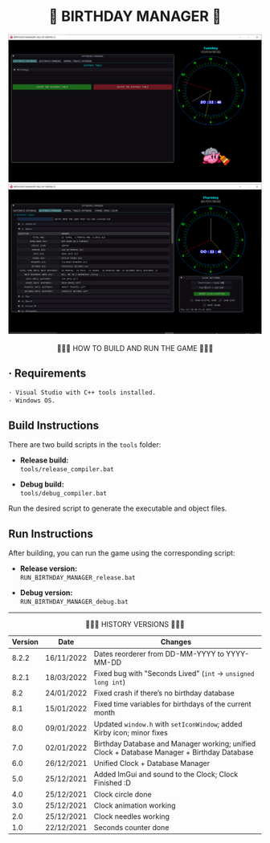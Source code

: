 <h1 align="center"> 🎁 BIRTHDAY MANAGER 🎉 </h1>

<div align="center">
<img src="logo.PNG" alt="Birthday Manager Logo"/>
<img src="logo2.PNG" alt="Birthday Manager Logo2"/>
<br><br>
🌟🌟🌟 HOW TO BUILD AND RUN THE GAME 🌟🌟🌟
</div>

## · Requirements
    · Visual Studio with C++ tools installed.
    · Windows OS.

## Build Instructions
There are two build scripts in the `tools` folder:

  - **Release build:**  
    `tools/release_compiler.bat`

  - **Debug build:**  
    `tools/debug_compiler.bat`

Run the desired script to generate the executable and object files.

## Run Instructions
After building, you can run the game using the corresponding script:

  - **Release version:**  
    `RUN_BIRTHDAY_MANAGER_release.bat`

  - **Debug version:**  
    `RUN_BIRTHDAY_MANAGER_debug.bat`

---

<div align="center">
🌟🌟🌟 HISTORY VERSIONS 🌟🌟🌟
</div>

| Version | Date       | Changes |
|---------|------------|---------|
| 8.2.2   | 16/11/2022 | Dates reorderer from DD-MM-YYYY to YYYY-MM-DD |
| 8.2.1   | 18/03/2022 | Fixed bug with "Seconds Lived" (`int` → `unsigned long int`) |
| 8.2     | 24/01/2022 | Fixed crash if there’s no birthday database |
| 8.1     | 15/01/2022 | Fixed time variables for birthdays of the current month |
| 8.0     | 09/01/2022 | Updated `window.h` with `setIconWindow`; added Kirby icon; minor fixes |
| 7.0     | 02/01/2022 | Birthday Database and Manager working; unified Clock + Database Manager + Birthday Database |
| 6.0     | 26/12/2021 | Unified Clock + Database Manager |
| 5.0     | 25/12/2021 | Added ImGui and sound to the Clock; Clock Finished :D |
| 4.0     | 25/12/2021 | Clock circle done |
| 3.0     | 25/12/2021 | Clock animation working |
| 2.0     | 25/12/2021 | Clock needles working |
| 1.0     | 22/12/2021 | Seconds counter done |

